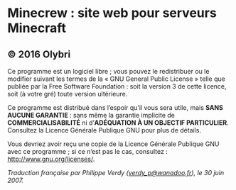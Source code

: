 # Minecrew : site web pour serveurs Minecraft
## © 2016 Olybri

Ce programme est un logiciel libre ; vous pouvez le redistribuer ou le modifier suivant les termes de la « GNU General Public License » telle que publiée par la Free Software Foundation : soit la version 3 de cette licence, soit (à votre gré) toute version ultérieure.

Ce programme est distribué dans l’espoir qu’il vous sera utile, mais **SANS AUCUNE GARANTIE** : sans même la garantie implicite de **COMMERCIALISABILITÉ** ni d’**ADÉQUATION À UN OBJECTIF PARTICULIER**. Consultez la Licence Générale Publique GNU pour plus de détails.

Vous devriez avoir reçu une copie de la Licence Générale Publique GNU avec ce programme ; si ce n’est pas le cas, consultez : http://www.gnu.org/licenses/.

*Traduction française par Philippe Verdy ([verdy_p@wanadoo.fr](mailto:verdy_p@wanadoo.fr)), le 30 juin 2007.*
